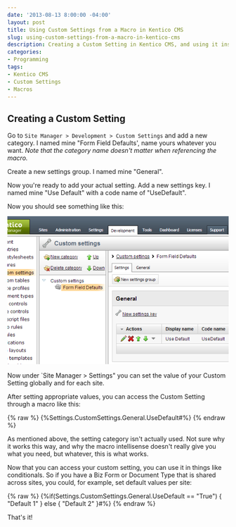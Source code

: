 ```yaml
---
date: '2013-08-13 8:00:00 -04:00'
layout: post
title: Using Custom Settings from a Macro in Kentico CMS
slug: using-custom-settings-from-a-macro-in-kentico-cms
description: Creating a Custom Setting in Kentico CMS, and using it inside a Macro.
categories:
- Programming
tags:
- Kentico CMS
- Custom Settings
- Macros
---
```


## Creating a Custom Setting

Go to `Site Manager > Development > Custom Settings` and add a new category.  I named mine "Form Field Defaults', name yours whatever you want. *Note that the category name doesn't matter when referencing the macro.*

Create a new settings group.  I named mine "General".

Now you're ready to add your actual setting.  Add a new settings key.  I named mine "Use Default" with a code name of "UseDefault".

Now you should see something like this:

![Creating the custom setting](/assets/images/2013-08-13-using-custom-settings-from-a-macro-in-kentico-cms/creating-the-custom-setting.png)

Now under `Site Manager > Settings" you can set the value of your Custom Setting globally and for each site.

After setting appropriate values, you can access the Custom Setting through a macro like this:

{% raw %}
    {%Settings.CustomSettings.General.UseDefault#%}
{% endraw %}

As mentioned above, the setting category isn't actually used.  Not sure why it works this way, and why the macro intellisense doesn't really give you what you need, but whatever, this is what works.

Now that you can access your custom setting, you can use it in things like conditionals.  So if you have a Biz Form or Document Type that is shared across sites, you could, for example, set default values per site: 

{% raw %}
    {%if(Settings.CustomSettings.General.UseDefault == "True") { "Default 1" } else { "Default 2" }#%}
{% endraw %}

That's it!